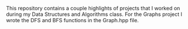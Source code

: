 This repository contains a couple highlights of projects that I worked on during my Data Structures and Algorithms class.
For the Graphs project I wrote the DFS and BFS functions in the Graph.hpp file.
